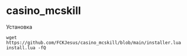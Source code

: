 # casino_mcskill

Установка
```
wget https://github.com/FCKJesus/casino_mcskill/blob/main/installer.lua install.lua -fQ
```
